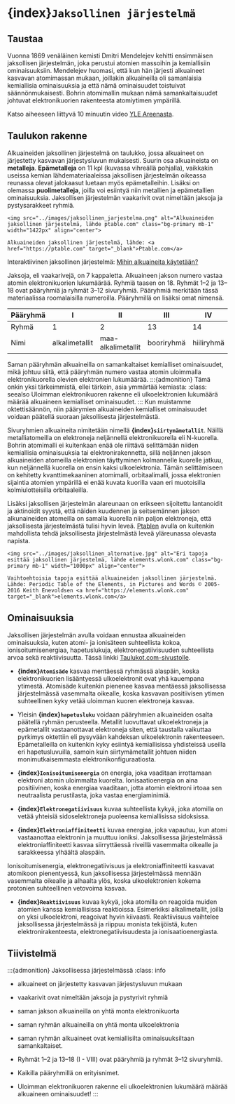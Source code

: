 # {index}`Jaksollinen järjestelmä`

## Taustaa
Vuonna 1869 venäläinen kemisti Dmitri Mendelejev kehitti ensimmäisen jaksollisen järjestelmän, joka perustui atomien massoihin ja kemiallisiin ominaisuuksiin. Mendelejev huomasi, että kun hän järjesti alkuaineet kasvavan atomimassan mukaan, joillakin alkuaineilla oli samanlaisia kemiallisia ominaisuuksia ja että nämä ominaisuudet toistuivat säännönmukaisesti. Bohrin atomimallin mukaan nämä samankaltaisuudet johtuvat elektronikuorien rakenteesta atomiytimen ympärillä.

Katso aiheeseen liittyvä 10 minuutin video <a href="https://areena.yle.fi/1-50065555" target="_blank">YLE Areenasta</a>.

## Taulukon rakenne
Alkuaineiden jaksollinen järjestelmä on taulukko, jossa alkuaineet on järjestetty kasvavan järjestysluvun mukaisesti. Suurin osa alkuaineista on **metalleja**. **Epämetalleja** on 11 kpl (kuvassa vihreällä pohjalla), vaikkakin useissa kemian lähdemateriaaleissa jaksollisen järjestelmän oikeassa reunassa olevat jalokaasut luetaan myös epämetalleihin. Lisäksi on olemassa **puolimetalleja**, joilla voi esiintyä niin metallien ja epämetallien ominaisuuksia. Jaksollisen järjestelmän vaakarivit ovat nimeltään jaksoja ja pystysarakkeet ryhmiä.

```{figure-md} Alkuaineiden jaksollinen järjestelmä, lähde: ptable.com
<img src="../images/jaksollinen_jarjestelma.png" alt="Alkuaineiden jaksollinen järjestelmä, lähde ptable.com" class="bg-primary mb-1" width="1422px" align="center">

Alkuaineiden jaksollinen järjestelmä, lähde: <a href="https://ptable.com" target="_blank">Ptable.com</a>
```
Interaktiivinen jaksollinen järjestelmä: <a href="https://elements.wlonk.com/ElementsTable.htm" target="_blank">Mihin alkuaineita käytetään?</a>

Jaksoja, eli vaakarivejä, on 7 kappaletta. Alkuaineen jakson numero vastaa atomin elektronikuorien lukumäärää. Ryhmiä taasen on 18. Ryhmät 1–2 ja 13–18 ovat pääryhmiä ja ryhmät 3–12 sivuryhmiä. Pääryhmiä merkitään tässä materiaalissa roomalaisilla numeroilla. Pääryhmillä on lisäksi omat nimensä.

| Pääryhmä | I              | II                 | III        | IV         | V          | VI         | VII        | VIII       |
| -------- | -------------- | ------------------ | ---------- | ---------- | ---------- | ---------- | ---------- | ---------- |
| Ryhmä    | 1              | 2                  | 13         | 14         | 15         | 16         | 17         | 18         |
| Nimi     | alkalimetallit | maa-alkalimetallit | booriryhmä | hiiliryhmä | typpiryhmä | happiryhmä | halogeenit | jalokaasut |


Saman pääryhmän alkuaineilla on samankaltaiset kemialliset ominaisuudet, mikä johtuu siitä, että pääryhmän numero vastaa atomin uloimmalla elektronikuorella olevien elektronien lukumäärää.
:::{admonition} Tämä onkin yksi tärkeimmistä, ellei tärkein, asia ymmärtää kemiasta:
:class: seealso
 Uloimman elektronikuoren rakenne eli ulkoelektronien lukumäärä määrää alkuaineen kemialliset ominaisuudet.
:::
Kun muistamme oktettisäännön, niin päärymien alkuaineiden kemialliset ominaisuudet voidaan päätellä suoraan jaksollisesta järjestelmästä.

Sivuryhmien alkuaineita nimitetään nimellä **{index}`siirtymämetallit`**. Näillä metalliatomeilla on elektroneja neljännellä elektronikuorella eli N-kuorella. Bohrin atomimalli ei kuitenkaan enää ole riittävä selittämään niiden kemiallisia ominaisuuksia tai elektronirakennetta, sillä neljännen jakson alkuaineiden atomeilla elektronien täyttyminen kolmannelle kuorelle jatkuu, kun neljännellä kuorella on ensin kaksi ulkoelektronia. Tämän selittämiseen on kehitetty kvanttimekaaninen atomimalli, orbitaalimalli, jossa elektronien sijaintia atomien ympärillä ei enää kuvata kuorilla vaan eri muotoisilla kolmiulotteisilla orbitaaleilla.

Lisäksi jaksollisen järjestelmän alareunaan on erikseen sijoitettu lantanoidit ja aktinoidit syystä, että näiden kuudennen ja seitsemännen jakson alkunaineiden atomeilla on samalla kuorella niin paljon elektroneja, että jaksollisesta järjestelmästä tulisi hyvin leveä. <a href="https://ptable.com/" target="_blank">Ptablen</a> avulla on kuitenkin mahdollista tehdä jaksollisesta järjestelmästä leveä yläreunassa olevasta napista.

```{figure-md} Eri tapoja esittää jaksollinen järjestelmä, lähde: elements.wlonk.com
<img src="../images/jaksollinen_alternative.jpg" alt="Eri tapoja esittää jaksollinen järjestelmä, lähde elements.wlonk.com" class="bg-primary mb-1" width="1000px" align="center">

Vaihtoehtoisia tapoja esittää alkuaineiden jaksollinen järjestelmä. Lähde: Periodic Table of the Elements, in Pictures and Words © 2005-2016 Keith Enevoldsen <a href="https://elements.wlonk.com" target="_blank">elements.wlonk.com</a>
```

## Ominaisuuksia

Jaksollisen järjestelmän avulla voidaan ennustaa alkuaineiden ominaisuuksia, kuten atomi- ja ionisäteen suhteellista kokoa, ionisoitumisenergiaa, hapetuslukuja, elektronegatiivisuuden suhteellista arvoa sekä reaktiivisuutta. Tässä linkki <a href="https://www.taulukot.com/kemia/alkuaineet/" target="_blank">Taulukot.com-sivustolle</a>.

- **{index}`Atomisäde`** kasvaa mentäessä ryhmässä alaspäin, koska elektronikuorien lisääntyessä ulkoelektronit ovat yhä kauempana ytimestä. Atomisäde kuitenkin pienenee kasvaa mentäessä jaksollisessa järjestelmässä vasemmalta oikealle, koska kasvavan positiivisen ytimen suhteellinen kyky vetää uloimman kuoren elektroneja kasvaa.

- Yleisin **{index}`hapetusluku`** voidaan pääryhmien alkuaineiden osalta päätellä ryhmän perusteella. Metallit luovuttavat ulkoelektroneja ja epämetallit vastaanottavat elektroneja siten, että taustalla vaikuttaa pyrkimys oktettiin eli pysyvään kahdeksan ulkoelektronin rakenteeseen. Epämetalleilla on kuitenkin kyky esiintyä kemiallisissa yhdisteissä useilla eri hapetusluvuilla, samoin kuin siirtymämetallit johtuen niiden monimutkaisemmasta elektronikonfiguraatiosta.

- **{index}`Ionisoitumisenergia`** on energia, joka vaaditaan irrottamaan elektroni atomin uloimmalta kuorelta. Ionisaatioenergia on aina positiivinen, koska energiaa vaaditaan, jotta atomin elektroni irtoaa sen neutraalista perustilasta, joka vastaa energiaminimiä. 

- **{index}`Elektronegatiivisuus`** kuvaa suhteellista kykyä, joka atomilla on vetää yhteisiä sidoselektroneja puoleensa kemiallisissa sidoksissa.

- **{index}`Elektroniaffiniteetti`** kuvaa energiaa, joka vapautuu, kun atomi vastaanottaa elektronin ja muuttuu ioniksi. Jaksollisessa järjestelmässä elektroniaffiniteetti kasvaa siirryttäessä riveillä vasemmalta oikealle ja sarakkeessa ylhäältä alaspäin.

Ionisoitumisenergia, elektronegatiivisuus ja elektroniaffiniteetti kasvavat atomikoon pienentyessä, kun jaksollisessa järjestelmässä mennään vasemmalta oikealle ja alhaalta ylös, koska ulkoelektronien kokema protonien suhteellinen vetovoima kasvaa.

- **{index}`Reaktiivisuus`** kuvaa kykyä, joka atomilla on reagoida muiden atomien kanssa kemiallisissa reaktioissa. Esimerkiksi alkalimetallit, joilla on yksi ulkoelektroni, reagoivat hyvin kiivaasti. Reaktiivisuus vaihtelee jaksollisessa järjestelmässä ja riippuu monista tekijöistä, kuten elektronirakenteesta, elektronegatiivisuudesta ja ionisaatioenergiasta.

## Tiivistelmä
:::{admonition} Jaksollisessa järjestelmässä
:class: info
- alkuaineet on järjestetty kasvavan järjestysluvun mukaan
- vaakarivit ovat nimeltään jaksoja ja pystyrivit ryhmiä
- saman jakson alkuaineilla on yhtä monta elektronikuorta
- saman ryhmän alkuaineilla on yhtä monta ulkoelektronia
- saman ryhmän alkuaineet ovat kemiallisilta ominaisuuksiltaan samankaltaiset.

- Ryhmät 1–2 ja 13–18 (I - VIII) ovat pääryhmiä ja ryhmät 3–12 sivuryhmiä.
- Kaikilla pääryhmillä on erityisnimet.

- Uloimman elektronikuoren rakenne eli ulkoelektronien lukumäärä määrää alkuaineen ominaisuudet!
:::